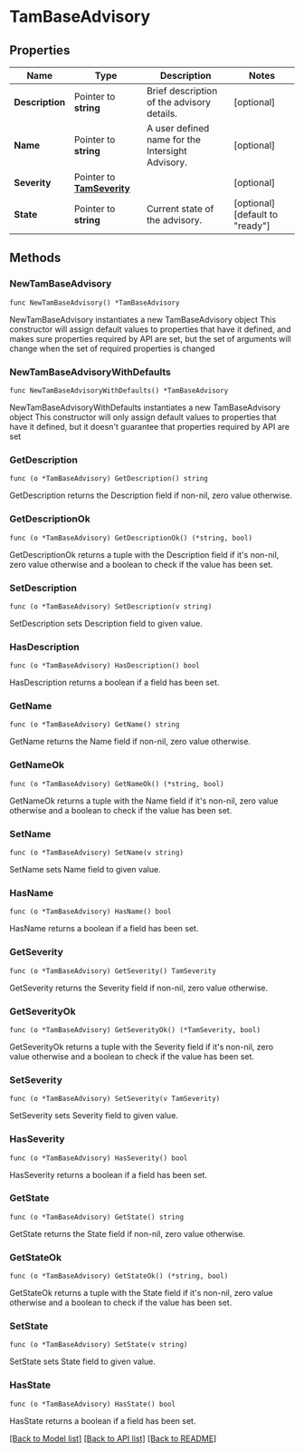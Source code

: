# TamBaseAdvisory

## Properties

Name | Type | Description | Notes
------------ | ------------- | ------------- | -------------
**Description** | Pointer to **string** | Brief description of the advisory details. | [optional] 
**Name** | Pointer to **string** | A user defined name for the Intersight Advisory. | [optional] 
**Severity** | Pointer to [**TamSeverity**](tam.Severity.md) |  | [optional] 
**State** | Pointer to **string** | Current state of the advisory. | [optional] [default to "ready"]

## Methods

### NewTamBaseAdvisory

`func NewTamBaseAdvisory() *TamBaseAdvisory`

NewTamBaseAdvisory instantiates a new TamBaseAdvisory object
This constructor will assign default values to properties that have it defined,
and makes sure properties required by API are set, but the set of arguments
will change when the set of required properties is changed

### NewTamBaseAdvisoryWithDefaults

`func NewTamBaseAdvisoryWithDefaults() *TamBaseAdvisory`

NewTamBaseAdvisoryWithDefaults instantiates a new TamBaseAdvisory object
This constructor will only assign default values to properties that have it defined,
but it doesn't guarantee that properties required by API are set

### GetDescription

`func (o *TamBaseAdvisory) GetDescription() string`

GetDescription returns the Description field if non-nil, zero value otherwise.

### GetDescriptionOk

`func (o *TamBaseAdvisory) GetDescriptionOk() (*string, bool)`

GetDescriptionOk returns a tuple with the Description field if it's non-nil, zero value otherwise
and a boolean to check if the value has been set.

### SetDescription

`func (o *TamBaseAdvisory) SetDescription(v string)`

SetDescription sets Description field to given value.

### HasDescription

`func (o *TamBaseAdvisory) HasDescription() bool`

HasDescription returns a boolean if a field has been set.

### GetName

`func (o *TamBaseAdvisory) GetName() string`

GetName returns the Name field if non-nil, zero value otherwise.

### GetNameOk

`func (o *TamBaseAdvisory) GetNameOk() (*string, bool)`

GetNameOk returns a tuple with the Name field if it's non-nil, zero value otherwise
and a boolean to check if the value has been set.

### SetName

`func (o *TamBaseAdvisory) SetName(v string)`

SetName sets Name field to given value.

### HasName

`func (o *TamBaseAdvisory) HasName() bool`

HasName returns a boolean if a field has been set.

### GetSeverity

`func (o *TamBaseAdvisory) GetSeverity() TamSeverity`

GetSeverity returns the Severity field if non-nil, zero value otherwise.

### GetSeverityOk

`func (o *TamBaseAdvisory) GetSeverityOk() (*TamSeverity, bool)`

GetSeverityOk returns a tuple with the Severity field if it's non-nil, zero value otherwise
and a boolean to check if the value has been set.

### SetSeverity

`func (o *TamBaseAdvisory) SetSeverity(v TamSeverity)`

SetSeverity sets Severity field to given value.

### HasSeverity

`func (o *TamBaseAdvisory) HasSeverity() bool`

HasSeverity returns a boolean if a field has been set.

### GetState

`func (o *TamBaseAdvisory) GetState() string`

GetState returns the State field if non-nil, zero value otherwise.

### GetStateOk

`func (o *TamBaseAdvisory) GetStateOk() (*string, bool)`

GetStateOk returns a tuple with the State field if it's non-nil, zero value otherwise
and a boolean to check if the value has been set.

### SetState

`func (o *TamBaseAdvisory) SetState(v string)`

SetState sets State field to given value.

### HasState

`func (o *TamBaseAdvisory) HasState() bool`

HasState returns a boolean if a field has been set.


[[Back to Model list]](../README.md#documentation-for-models) [[Back to API list]](../README.md#documentation-for-api-endpoints) [[Back to README]](../README.md)



